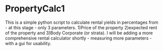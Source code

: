 # PropertyCalc1
This is a simple python script to calculate rental yields in percentages from - at this stage - only 3 parameters. 1)Price of the property 2)expected rent of the property and 3)Body Corporate (or strata). I will be adding a more comprehensive rental calculator shortly - measuring more parameters - with a gui for usability.
